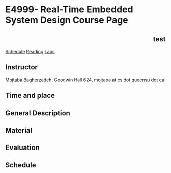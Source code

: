 # E4999- Real-Time Embedded System Design Course Page
## <div dir="rtl">test</div>
[Schedule](http://flux.cs.queensu.ca/mase/member/bagherzadeh/) [Reading](http://flux.cs.queensu.ca/mase/member/bagherzadeh/) [Labs](http://flux.cs.queensu.ca/mase/member/bagherzadeh/)
## Instructor
[Mojtaba Bagherzadeh](http://flux.cs.queensu.ca/mase/member/bagherzadeh/), Goodwin Hall 624, mojtaba at cs dot queensu dot ca
## Time and place 
## General Description  
## Material
## Evaluation
## Schedule
